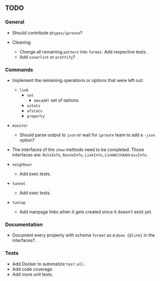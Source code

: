 ## TODO

### General

- Should contribute `@types/iproute`?

- Cleaning:
    - Change all remaining `pattern` into `format`. Add respective tests.
    - Add `sonarlint` or `prettify`?

### Commands

- Implement the remaining operations or options that were left out:
  - `link`
    - `set`
      - `macaddr` set of options
    - `xstats`
    - `afstats`
    - `property`
    
- `monitor`
  - Should parse output to `json` or wait for `iproute` team to add a `-json` option?

- The interfaces of the `show` methods need to be completed. 
  Those interfaces are: `RuleInfo`, `RouteInfo`, `LinkInfo`, `LinkWithAddressInfo`.

- `neighbour`
  - Add exec tests.

- `tunnel`
  - Add exec tests.

- `tuntap`
  - Add manpage links when it gets created since it doesn't exist yet.

### Documentation

- Document every property with schema `format` as a `@see {@link}` in the interfaces?.

### Tests

- Add Docker to automatize `test:all`.
- Add code coverage.
- Add more unit tests. 
